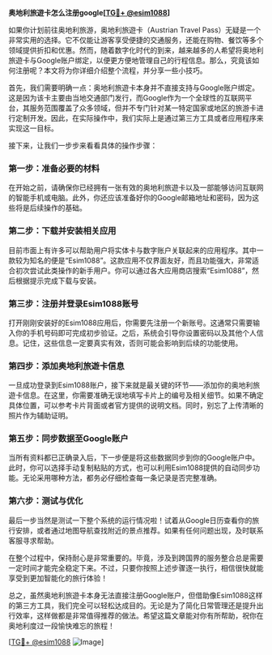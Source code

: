 **奥地利旅遊卡怎么注册google[[TG💪+ @esim1088](https://t.me/s/esim1088)]**

如果你计划前往奥地利旅游，奥地利旅遊卡（Austrian Travel Pass）无疑是一个非常实用的选择。它不仅能让游客享受便捷的交通服务，还能在购物、餐饮等多个领域提供折扣和优惠。然而，随着数字化时代的到来，越来越多的人希望将奥地利旅遊卡与Google账户绑定，以便更方便地管理自己的行程信息。那么，究竟该如何注册呢？本文将为你详细介绍整个流程，并分享一些小技巧。

首先，我们需要明确一点：奥地利旅遊卡本身并不直接支持与Google账户绑定。这是因为该卡主要由当地交通部门发行，而Google作为一个全球性的互联网平台，其服务范围覆盖了众多领域，但并不专门针对某一特定国家或地区的旅游卡进行定制开发。因此，在实际操作中，我们实际上是通过第三方工具或者应用程序来实现这一目标。

接下来，让我们一步步来看看具体的操作步骤：

### 第一步：准备必要的材料

在开始之前，请确保你已经拥有一张有效的奥地利旅遊卡以及一部能够访问互联网的智能手机或电脑。此外，你还应该准备好你的Google邮箱地址和密码，因为这些将是后续操作的基础。

### 第二步：下载并安装相关应用

目前市面上有许多可以帮助用户将实体卡与数字账户关联起来的应用程序。其中一款较为知名的便是“Esim1088”。这款应用不仅界面友好，而且功能强大，非常适合初次尝试此类操作的新手用户。你可以通过各大应用商店搜索“Esim1088”，然后根据提示完成下载与安装。

### 第三步：注册并登录Esim1088账号

打开刚刚安装好的Esim1088应用后，你需要先注册一个新账号。这通常只需要输入你的手机号码即可完成初步验证。之后，系统会引导你设置密码以及其他个人信息。记住，这些信息一定要真实有效，否则可能会影响到后续的功能使用。

### 第四步：添加奥地利旅遊卡信息

一旦成功登录到Esim1088账户，接下来就是最关键的环节——添加你的奥地利旅遊卡信息。在这里，你需要准确无误地填写卡片上的编号及相关细节。如果不确定具体位置，可以参考卡片背面或者官方提供的说明文档。同时，别忘了上传清晰的照片作为辅助证明。

### 第五步：同步数据至Google账户

当所有资料都已正确录入后，下一步便是将这些数据同步到你的Google账户中。此时，你可以选择手动复制粘贴的方式，也可以利用Esim1088提供的自动同步功能。无论采用哪种方法，都务必仔细检查每一条记录是否完整准确。

### 第六步：测试与优化

最后一步当然是测试一下整个系统的运行情况啦！试着从Google日历查看你的旅行安排，或者通过地图导航查找附近的景点推荐。如果有任何问题出现，及时联系客服寻求帮助。

在整个过程中，保持耐心是非常重要的。毕竟，涉及到跨国界的服务整合总是需要一定时间才能完全稳定下来。不过，只要你按照上述步骤逐一执行，相信很快就能享受到更加智能化的旅行体验！

总之，虽然奥地利旅遊卡本身无法直接注册Google账户，但借助像Esim1088这样的第三方工具，我们完全可以轻松达成目的。无论是为了简化日常管理还是提升出行效率，这样做都是非常值得推荐的做法。希望这篇文章能对你有所帮助，祝你在奥地利度过一段愉快难忘的旅程！

[[TG💪+ @esim1088](https://t.me/s/esim1088) ![Image](https://i.postimg.cc/4NQfJmqS/Snipaste-2025-05-13-00-14-12.png)]